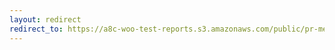 ```yaml
---
layout: redirect
redirect_to: https://a8c-woo-test-reports.s3.amazonaws.com/public/pr-merge/42823/e2e/index.html
---
```

